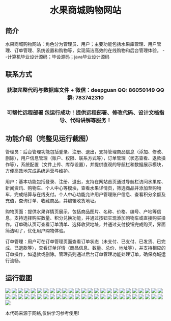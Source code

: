 <p><h1 align="center">水果商城购物网站</h1></p>

## 简介
水果商城购物网站：角色分为管理员、用户；主要功能包括水果库管理、用户管理、订单管理、系统设置和购物等，实现简洁高效的在线购物和后台管理体验。    --计算机毕业设计源码；毕设源码；java毕业设计源码


## 联系方式
<p><h3 align="center">获取完整代码与数据库文件 + 微信：deepguan QQ: 86050149 QQ群: 783742310</h3></p>
<p><h3 align="center">可帮忙远程部署 包运行成功！提供远程部署、修改代码、设计文档指导、代码讲解等服务！</h3></p>

## 功能介绍（完整见运行截图）
管理员：后台管理功能包括登录、注册、退出，支持管理商品信息（添加、修改、删除），用户信息管理（账户、权限、联系方式等），订单管理（状态查看、退款操作等），系统配置（文件上传、库存设置），并提供直观的导航栏和数据展示模块，方便高效地完成系统运营与维护。

用户：基本功能包括登录、注册、退出，支持在网站首页通过导航栏访问水果库、新闻资讯、购物车、个人中心等模块，查看水果详情页，筛选商品并添加至购物车，完成结算与在线支付。个人中心功能允许用户管理账户信息、查看积分余额及充值，查询订单、收藏商品，并编辑收货地址。

购物页面：提供水果详情页展示，包括商品图片、名称、价格、编号、产地等信息，支持选择购买数量、积分兑换功能，并通过按钮实现添加购物车或直接购买操作。订单确认页可查看订单清单、选择收货地址，并通过支付按钮完成购买，界面简洁明了，优化用户购物体验。

订单管理：用户可在订单管理页面查看订单状态（未支付、已支付、已发货、已完成、已退款等），查看订单详情（商品信息、数量、总价、地址等），并支持相应的订单操作，如退款或删除。管理员则通过后台订单管理功能处理订单，确保商城运行流畅。


## 运行截图
![](img/001.jpg)
![](img/002.jpg)
![](img/003.jpg)
![](img/004.jpg)
![](img/005.jpg)
![](img/006.jpg)
![](img/007.jpg)
![](img/008.jpg)
![](img/009.jpg)
![](img/010.jpg)
![](img/011.jpg)
![](img/012.jpg)
![](img/013.jpg)
![](img/014.jpg)
![](img/015.jpg)
![](img/016.jpg)
![](img/017.jpg)
![](img/018.jpg)
![](img/019.jpg)
![](img/020.jpg)
![](img/021.jpg)
![](img/022.jpg)
![](img/023.jpg)
![](img/024.jpg)
![](img/025.jpg)
![](img/026.jpg)
![](img/027.jpg)
![](img/028.jpg)
![](img/029.jpg)
![](img/030.jpg)
![](img/031.jpg)
![](img/032.jpg)
![](img/033.jpg)
![](img/034.jpg)
![](img/035.jpg)
![](img/036.jpg)
![](img/037.jpg)
![](img/038.jpg)
![](img/039.jpg)
![](img/040.jpg)
![](img/041.jpg)
![](img/042.jpg)
![](img/043.jpg)
![](img/044.jpg)
![](img/045.jpg)
![](img/046.jpg)
![](img/047.jpg)
![](img/048.jpg)
![](img/049.jpg)
![](img/050.jpg)
![](img/051.jpg)

<p>本代码来源于网络,仅供学习参考使用!</p>
